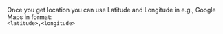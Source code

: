 
Once you get location you can use Latitude and Longitude in e.g., Google Maps in format:  
`<latitude>,<longitude>`